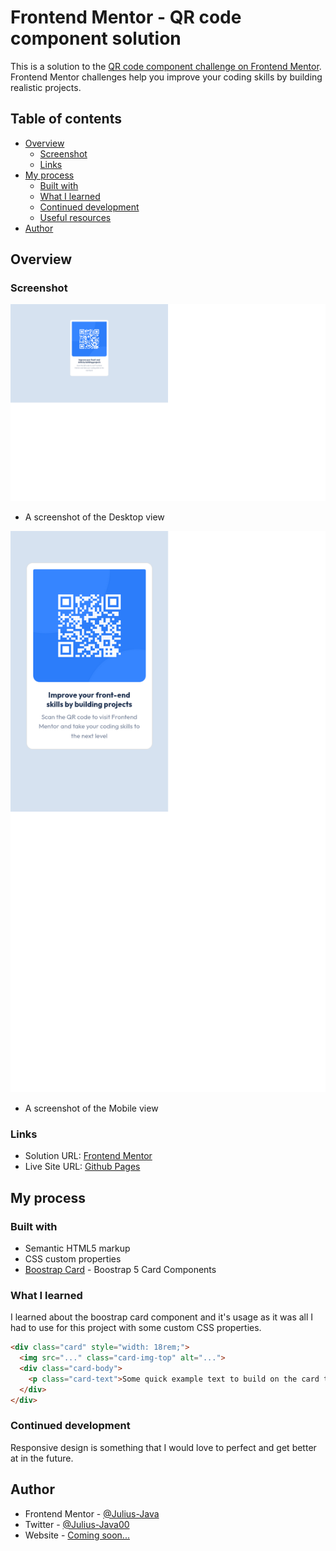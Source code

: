 # Frontend Mentor - QR code component solution

This is a solution to the [QR code component challenge on Frontend Mentor](https://www.frontendmentor.io/challenges/qr-code-component-iux_sIO_H). Frontend Mentor challenges help you improve your coding skills by building realistic projects.

## Table of contents

- [Overview](#overview)
  - [Screenshot](#screenshot)
  - [Links](#links)
- [My process](#my-process)
  - [Built with](#built-with)
  - [What I learned](#what-i-learned)
  - [Continued development](#continued-development)
  - [Useful resources](#useful-resources)
- [Author](#author)


## Overview

### Screenshot

![](./screenshot/Desktop-view.png)
- A screenshot of the Desktop view

![](./screenshot/mobile-view.png)
- A screenshot of the Mobile view

### Links

- Solution URL: [Frontend Mentor](https://www.frontendmentor.io/solutions/qrcode-component-kh55_l9VuB)
- Live Site URL: [Github Pages](https://julius-java.github.io/WebDev-Project-00/qr-code-component-main/)

## My process

### Built with

- Semantic HTML5 markup
- CSS custom properties
- [Boostrap Card](https://getbootstrap.com/docs/5.0/components/card/#about) - Boostrap 5 Card Components

### What I learned

I learned about the boostrap card component and it's usage as it was all I had to use for this project with some custom CSS properties.

```html
<div class="card" style="width: 18rem;">
  <img src="..." class="card-img-top" alt="...">
  <div class="card-body">
    <p class="card-text">Some quick example text to build on the card title and make up the bulk of the card's content.</p>
  </div>
</div>
```

### Continued development

Responsive design is something that I would love to perfect and get better at in the future.


## Author


- Frontend Mentor - [@Julius-Java](https://www.frontendmentor.io/profile/Julius-Java)
- Twitter - [@Julius-Java00](https://www.twitter.com/Julius_Java00)
- Website - [Coming soon...](https://www.your-site.com)

